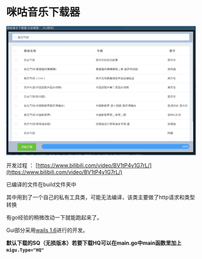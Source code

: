 # 咪咕音乐下载器

![](build/image.png)

开发过程 ： [https://www.bilibili.com/video/BV1tP4y1G7rL/](https://www.bilibili.com/video/BV1tP4y1G7rL/)

已编译的文件在build文件夹中

其中用到了一个自己的私有工具类，可能无法编译，该类主要做了http请求和类型转换

有go经验的稍微改动一下就能跑起来了。

Gui部分采用[wails 1.6](https://wails.app/)进行的开发。

**默认下载的SQ（无损版本）若要下载HQ可以在main.go中main函数里加上`migu.Type="HQ"`**
